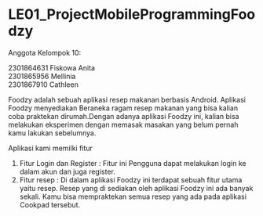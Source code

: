 # LE01_ProjectMobileProgrammingFoodzy
Anggota Kelompok 10:

2301864631 Fiskowa Anita  
2301865956 Mellinia  
2301867910 Cathleen 


Foodzy adalah sebuah aplikasi resep makanan berbasis Android. Aplikasi Foodzy menyediakan Beraneka ragam resep makanan yang bisa kalian coba praktekan dirumah.Dengan adanya aplikasi Foodzy ini, kalian bisa melakukan eksperimen dengan memasak masakan yang belum pernah kamu lakukan sebelumnya.

Aplikasi kami memilki fitur
1. Fitur Login dan Register
   : Fitur ini Pengguna dapat melakukan login ke dalam akun dan juga register.
2. Fitur resep
   : Di dalam aplikasi Foodzy ini terdapat sebuah fitur utama yaitu resep. Resep yang di sediakan oleh aplikasi Foodzy ini ada banyak sekali. Kamu bisa mempraktekan semua resep yang ada pada aplikasi Cookpad tersebut. 
